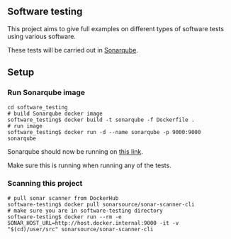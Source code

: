 ## Software testing

This project aims to give full examples on different types of
software tests using various software.

These tests will be carried out in [Sonarqube](https://www.sonarqube.org/).

## Setup

### Run Sonarqube image

```shell
cd software_testing
# build Sonarqube docker image
software_testing$ docker build -t sonarqube -f Dockerfile .
# run image
software_testing$ docker run -d --name sonarqube -p 9000:9000 sonarqube
```

Sonarqube should now be running on [this link](http://localhost:9000).

Make sure this is running when running any of the tests.

### Scanning this project

```shell
# pull sonar scanner from DockerHub
software-testing$ docker pull sonarsource/sonar-scanner-cli
# make sure you are in software-testing directory
software-testing$ docker run --rm -e SONAR_HOST_URL=http://host.docker.internal:9000 -it -v "$(cd)/user/src" sonarsource/sonar-scanner-cli
```
